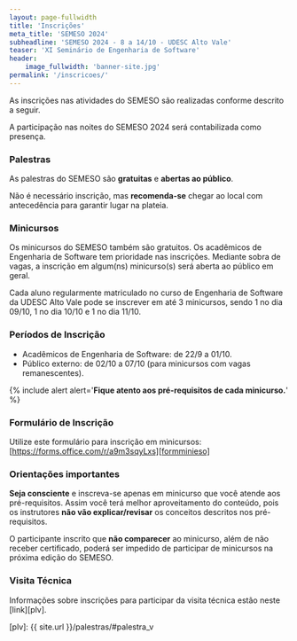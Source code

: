 ```yaml
---
layout: page-fullwidth
title: 'Inscrições'
meta_title: 'SEMESO 2024'
subheadline: 'SEMESO 2024 - 8 a 14/10 - UDESC Alto Vale'
teaser: 'XI Seminário de Engenharia de Software'
header:
    image_fullwidth: 'banner-site.jpg'
permalink: '/inscricoes/'
---
```


As inscrições nas atividades do SEMESO são realizadas conforme descrito a seguir.

A participação nas noites do SEMESO 2024 será contabilizada como presença.

### Palestras

As palestras do SEMESO são **gratuitas** e **abertas ao público**.

Não é necessário inscrição, mas **recomenda-se** chegar ao local com antecedência para garantir lugar na plateia.

### Minicursos

Os minicursos do SEMESO também são gratuitos. Os acadêmicos de Engenharia de Software tem prioridade nas inscrições. Mediante sobra de vagas, a inscrição em algum(ns) minicurso(s) será aberta ao público em geral.

Cada aluno regularmente matriculado no curso de Engenharia de Software da UDESC Alto Vale pode se inscrever em até 3 minicursos, sendo 1 no dia 09/10, 1 no dia 10/10 e 1 no dia 11/10.

### Períodos de Inscrição

-   Acadêmicos de Engenharia de Software: de 22/9 a 01/10.
-   Público externo: de 02/10 a 07/10 (para minicursos com vagas remanescentes).

{% include alert alert='<strong>Fique atento aos pré-requisitos de cada minicurso.</strong>' %}

### Formulário de Inscrição

Utilize este formulário para inscrição em minicursos: [https://forms.office.com/r/a9m3sqyLxs][formminieso]

### Orientações importantes

**Seja consciente** e inscreva-se apenas em minicurso que você atende aos pré-requisitos. Assim você terá melhor aproveitamento do conteúdo, pois os instrutores **não vão explicar/revisar** os conceitos descritos nos pré-requisitos.

O participante inscrito que **não comparecer** ao minicurso, além de não receber certificado, poderá ser impedido de participar de minicursos na próxima edição do SEMESO.

### Visita Técnica

Informações sobre inscrições para participar da visita técnica estão neste [link][plv].

[formminieso]: https://forms.office.com/r/a9m3sqyLxs

[plv]: {{ site.url }}/palestras/#palestra_v
